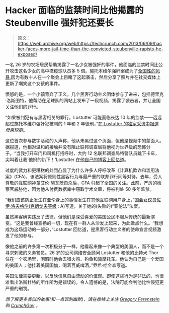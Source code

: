 # Hacker 面临的监禁时间比他揭露的 Steubenville 强奸犯还要长

> 原文：<https://web.archive.org/web/https://techcrunch.com/2013/06/09/hacker-faces-more-jail-time-than-the-convicted-steubenville-rapists-he-exposed/>

一名 26 岁的农场居民帮助揭露了一名少女被强奸的事件，他面临的监禁时间比公开攻击这名少女的高中橄榄球队员多 5 倍。施托本维尔强奸案成为了[全国性的风暴](https://web.archive.org/web/20230306234033/http://www.nytimes.com/2012/12/17/sports/high-school-football-rape-case-unfolds-online-and-divides-steubenville-ohio.html?smid=tw-share&_r=2&pagewanted=all&),因为有数十人在一个聚会上目睹了这起袭击，然后分享了照片并在社交媒体上更新了嘲笑这个女孩的事件。

愤怒的是，一个小镇背弃了正义，几个黑客行动主义团体参与了进来，包括德里克·洛斯图特，他帮助在足球队的网站上发布了一段视频，揭露了袭击者，并让全国关注他们的罪行。

“如果被判犯有与黑客相关的罪行，Lostutter 可能面临长达 10 年的监禁——远远超过施托本维尔强奸犯被判的 1 年和 2 年徒刑，”[在 Lostutter 的独家采访中报道](https://web.archive.org/web/20230306234033/http://www.motherjones.com/politics/2013/06/kyanonymous-fbi-steubenville-raid-anonymous) *母亲琼斯*。

这位首次参与数字活动的人声称，他从未黑过这个页面，但他是视频中的蒙面人。据报道，他相对温和的接触并没有阻止联邦调查局将他视为世界级的恐怖分子。“当我打开车门和司机打招呼时，大约 12 名联邦调查局特警队员跳下卡车，尖叫着让我‘他妈的趴下！’Lostutter [在他自己的博客上回忆道](https://web.archive.org/web/20230306234033/http://www.projectknightsec.com/)。

过度的武力和更糟糕的处罚凸显了为什么许多人呼吁改革《计算机欺诈和滥用法案》(CFA)，该法案将原则性黑客行为与最严重的联邦罪行同等对待。去年，受人尊敬的互联网神童艾伦·施瓦茨自杀后，CFA 引起了全国的关注。此前，严厉的检察官威胁他，因为他从付费数据库中窃取学术文章，将被判处 50 多年监禁。

“我们应该防止发生在亚伦身上的事情发生在其他互联网用户身上，”[国会女议员佐伊·洛夫格伦(](https://web.archive.org/web/20230306234033/https://techcrunch.com/2013/01/15/congresswoman-proposes-aarons-law-in-honor-of-late-internet-activist/)[克朗戈夫等级](https://web.archive.org/web/20230306234033/https://techcrunch.com/crunchgov/leaderboard/) : A)写道，关于她的(失败的)“亚伦法”法案。

虽然黑客确实违反了法律，但他们是深受喜爱的美国公民不服从传统的最新演变。“这是我曾经宣扬的一切，现在有一群人从沙发上起来，为此做点什么。“我想成为这场运动的一部分，”Lostutter 回忆道，是黑客行动主义者的使命宣言视频激发了他的参与。

像他之前的许多第一次积极分子一样，他看起来像一个典型的美国人，而不是一个寻求刺激的义务警员。26 岁的公司网络安全顾问 Lostutter 和他的比特犬 Thor 住在一个农场里，闲暇时他会去猎火鸡、钓鱼和骑摩托车。他认为自己是一个爱国的美国人；他挂着美国国旗，喝着百威啤酒，”乔希·哈金森写道。

美国法律需要更新，以反映信息自由流动的价值观。即使这些行为是非法的，也很难看出洛斯杜特的所作所为是错误的。令人遗憾的是，法院可能会判他比性侵犯更严重的刑罚。

*想了解更多类似的故事(和一点讽刺幽默)，请在推特上关注 [Gregory Ferenstein](https://web.archive.org/web/20230306234033/http://twitter.com/ferenstein) 和 [CrunchGov](https://web.archive.org/web/20230306234033/http://twitter.com/crunchgov) 。*